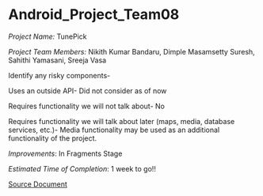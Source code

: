 # Android_Project_Team08

*Project Name:* TunePick

*Project Team Members:* Nikith Kumar Bandaru, Dimple Masamsetty Suresh, Sahithi Yamasani, Sreeja Vasa

Identify any risky components-

Uses an outside API- Did not consider as of now

Requires functionality we will not talk about- No

Requires functionality we will talk about later (maps, media, database services, etc.)- Media functionality may be used as an additional functionality of the project.

*Improvements*: In Fragments Stage

*Estimated Time of Completion*: 1 week to go!!
     
[Source Document](https://github.com/nikikumarbandaru/Android_Project_Team08/blob/main/Source%20Document.md)

